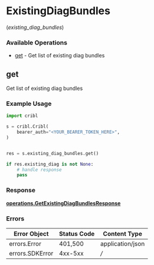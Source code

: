 # ExistingDiagBundles
(*existing_diag_bundles*)

### Available Operations

* [get](#get) - Get list of existing diag bundles

## get

Get list of existing diag bundles

### Example Usage

```python
import cribl

s = cribl.Cribl(
    bearer_auth="<YOUR_BEARER_TOKEN_HERE>",
)


res = s.existing_diag_bundles.get()

if res.existing_diag is not None:
    # handle response
    pass

```


### Response

**[operations.GetExistingDiagBundlesResponse](../../models/operations/getexistingdiagbundlesresponse.md)**
### Errors

| Error Object     | Status Code      | Content Type     |
| ---------------- | ---------------- | ---------------- |
| errors.Error     | 401,500          | application/json |
| errors.SDKError  | 4xx-5xx          | */*              |
